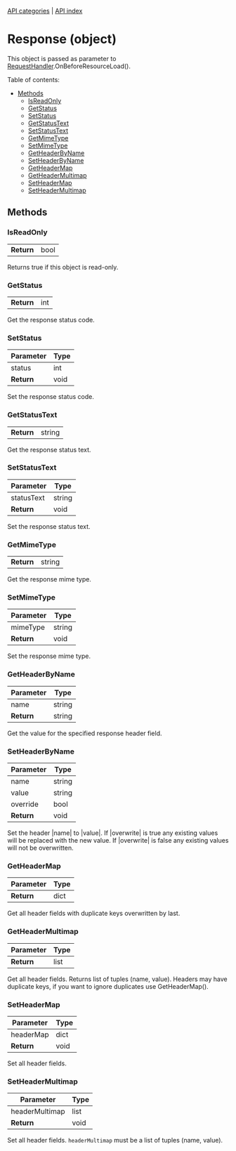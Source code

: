 [API categories](API-categories.md) | [API index](API-index.md)


# Response (object)

This object is passed as parameter to [RequestHandler](RequestHandler.md).OnBeforeResourceLoad().


Table of contents:
* [Methods](#methods)
  * [IsReadOnly](#isreadonly)
  * [GetStatus](#getstatus)
  * [SetStatus](#setstatus)
  * [GetStatusText](#getstatustext)
  * [SetStatusText](#setstatustext)
  * [GetMimeType](#getmimetype)
  * [SetMimeType](#setmimetype)
  * [GetHeaderByName](#getheaderbyname)
  * [SetHeaderByName](#setheaderbyname)
  * [GetHeaderMap](#getheadermap)
  * [GetHeaderMultimap](#getheadermultimap)
  * [SetHeaderMap](#setheadermap)
  * [SetHeaderMultimap](#setheadermultimap)


## Methods


### IsReadOnly

| | |
| --- | --- |
| __Return__ | bool |

Returns true if this object is read-only.


### GetStatus

| | |
| --- | --- |
| __Return__ | int |

Get the response status code.


### SetStatus

| Parameter | Type |
| --- | --- |
| status | int |
| __Return__ | void |

Set the response status code.


### GetStatusText

| | |
| --- | --- |
| __Return__ | string |

Get the response status text.


### SetStatusText

| Parameter | Type |
| --- | --- |
| statusText | string |
| __Return__ | void |

Set the response status text.


### GetMimeType

| | |
| --- | --- |
| __Return__ | string |

Get the response mime type.


### SetMimeType

| Parameter | Type |
| --- | --- |
| mimeType | string |
| __Return__ | void |

Set the response mime type.


### GetHeaderByName

| Parameter | Type |
| --- | --- |
| name | string |
| __Return__ | string |

Get the value for the specified response header field.


### SetHeaderByName

| Parameter | Type |
| --- | --- |
| name | string |
| value | string |
| override | bool |
| __Return__ | void |

Set the header |name| to |value|. If |overwrite| is true any existing
values will be replaced with the new value. If |overwrite| is false any
existing values will not be overwritten.


### GetHeaderMap

| Parameter | Type |
| --- | --- |
| __Return__ | dict |

Get all header fields with duplicate keys overwritten by last.


### GetHeaderMultimap

| Parameter | Type |
| --- | --- |
| __Return__ | list |

Get all header fields. Returns list of tuples (name, value). Headers may have duplicate keys, if you want to ignore duplicates use GetHeaderMap().


### SetHeaderMap

| Parameter | Type |
| --- | --- |
| headerMap | dict |
| __Return__ | void |

Set all header fields.


### SetHeaderMultimap

| Parameter | Type |
| --- | --- |
| headerMultimap | list |
| __Return__ | void |

Set all header fields. `headerMultimap` must be a list of tuples (name, value).
